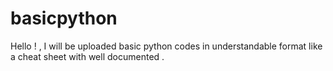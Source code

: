 # basicpython
Hello ! ,  I will be uploaded basic python codes in understandable format like a cheat sheet with well documented .
